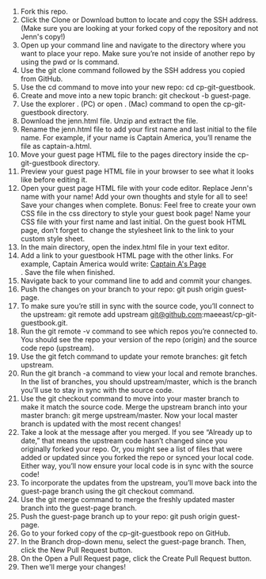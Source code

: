 1. Fork this repo.
2. Click the Clone or Download button to locate and copy the SSH address. (Make sure you are looking at your forked copy of the repository and not Jenn's copy!)
3. Open up your command line and navigate to the directory where you want to place your repo. Make sure you’re not inside of another repo by using the pwd or ls command.
4. Use the git clone command followed by the SSH address you copied from GitHub.
5. Use the cd command to move into your new repo: cd cp-git-guestbook.
6. Create and move into a new topic branch: git checkout -b guest-page.
7. Use the explorer . (PC) or open . (Mac) command to open the cp-git-guestbook directory.
8. Download the jenn.html file. Unzip and extract the file.
9. Rename the jenn.html file to add your first name and last initial to the file name. For example, if your name is Captain America, you’ll rename the file as captain-a.html.  
10. Move your guest page HTML file to the pages directory inside the cp-git-guestbook directory.
11. Preview your guest page HTML file in your browser to see what it looks like before editing it.
12. Open your guest page HTML file with your code editor. Replace Jenn's name with your name! Add your own thoughts and style for all to see! Save your changes when complete.
Bonus: Feel free to create your own CSS file in the css directory to style your guest book page! Name your CSS file with your first name and last initial. On the guest book HTML page, don’t forget to change the stylesheet link to the link to your custom style sheet. 
13. In the main directory, open the index.html file in your text editor.
14. Add a link to your guestbook HTML page with the other links. For example, Captain America would write: <a href="advice/captain-a-advice.html" target="_blank">Captain A's Page</a><br>. Save the file when finished.
15. Navigate back to your command line to add and commit your changes.
16. Push the changes on your branch to your repo: git push origin guest-page.
17. To make sure you’re still in sync with the source code, you’ll connect to the upstream: git remote add upstream git@github.com:maeeast/cp-git-guestbook.git.
18. Run the git remote -v command to see which repos you’re connected to. You should see the repo your version of the repo (origin) and the source code repo (upstream).
19. Use the git fetch command to update your remote branches: git fetch upstream.
20. Run the git branch -a command to view your local and remote branches. In the list of branches, you should upstream/master, which is the branch you’ll use to stay in sync with the source code.
21. Use the git checkout command to move into your master branch to make it match the source code. Merge the upstream branch into your master branch: git merge upstream/master. Now your local master branch is updated with the most recent changes!
22. Take a look at the message after you merged. If you see “Already up to date,” that means the upstream code hasn’t changed since you originally forked your repo. Or, you might see a list of files that were added or updated since you forked the repo or synced your local code. Either way, you’ll now ensure your local code is in sync with the source code!
23. To incorporate the updates from the upstream, you’ll move back into the guest-page branch using the git checkout command.
24. Use the git merge command to merge the freshly updated master branch into the guest-page branch.
25. Push the guest-page branch up to your repo: git push origin guest-page.
26. Go to your forked copy of the cp-git-guestbook repo on GitHub.
27. In the Branch drop-down menu, select the guest-page branch. Then, click the New Pull Request button.
28. On the Open a Pull Request page, click the Create Pull Request button. 
29. Then we'll merge your changes!